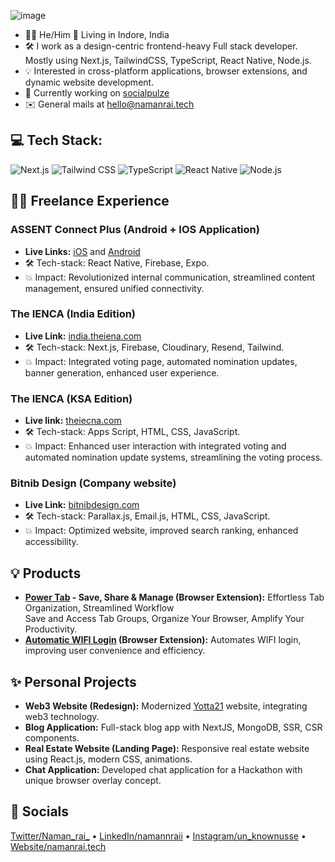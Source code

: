 ![image](https://github.com/NAMANIND/NAMANIND/assets/88327184/67252500-3cfc-4565-95ce-1a45e1dbc01b)

- 👨‍💻 He/Him 📍 Living in Indore, India
- 🛠️ I work as a design-centric frontend-heavy Full stack developer. Mostly using Next.js, TailwindCSS, TypeScript, React Native, Node.js.
- 💡 Interested in cross-platform applications, browser extensions, and dynamic website development.
- 🚀 Currently working on [socialpulze](https://socialpulze.vercel.app/)
- ✉️ General mails at hello@namanrai.tech

## 💻 Tech Stack:
![Next.js](https://img.shields.io/badge/Next.js-%23000000.svg?style=plastic&logo=next.js&logoColor=white) ![Tailwind CSS](https://img.shields.io/badge/Tailwind_CSS-%231a202c.svg?style=plastic&logo=tailwind-css&logoColor=white) ![TypeScript](https://img.shields.io/badge/TypeScript-%23007ACC.svg?style=plastic&logo=typescript&logoColor=white) ![React Native](https://img.shields.io/badge/React_Native-%23000000.svg?style=plastic&logo=react&logoColor=white) ![Node.js](https://img.shields.io/badge/Node.js-%23339933.svg?style=plastic&logo=node.js&logoColor=white)

## 👨‍💻 Freelance Experience

### ASSENT Connect Plus (Android + IOS Application)
- **Live Links:** [iOS](https://apps.apple.com/app/assent-connect-plus/id6478013818) and [Android](https://play.google.com/store/apps/details?id=com.assent.connectplus&pcampaignid=web_share)
- 🛠️ Tech-stack: React Native, Firebase, Expo.
- 💥 Impact: Revolutionized internal communication, streamlined content management, ensured unified connectivity.

### The IENCA (India Edition)
- **Live Link:** [india.theiena.com](https://india.theiena.com)
- 🛠️ Tech-stack: Next.js, Firebase, Cloudinary, Resend, Tailwind.
- 💥 Impact: Integrated voting page, automated nomination updates, banner generation, enhanced user experience.

### The IENCA (KSA Edition)
- **Live link:** [theiecna.com](https://www.theiecna.com/)
- 🛠️ Tech-stack: Apps Script, HTML, CSS, JavaScript.
- 💥 Impact: Enhanced user interaction with integrated voting and automated nomination update systems, streamlining the voting process.

### Bitnib Design (Company website)
- **Live Link:** [bitnibdesign.com](https://bitnibdesign.com)
- 🛠️ Tech-stack: Parallax.js, Email.js, HTML, CSS, JavaScript.
- 💥 Impact: Optimized website, improved search ranking, enhanced accessibility.

## 💡 Products

- **[Power Tab](https://chromewebstore.google.com/detail/power-tab-save-share-mana/mmonhlejcmgecfbihofklieljhphkkan) - Save, Share & Manage (Browser Extension):** Effortless Tab Organization, Streamlined Workflow  
  Save and Access Tab Groups, Organize Your Browser, Amplify Your Productivity.
- **[Automatic WIFI Login](https://chromewebstore.google.com/detail/automatic-wifi-login/nbkoadcgedjmhppjldoffhcmjlpcnfjd) (Browser Extension):** Automates WIFI login, improving user convenience and efficiency.

## ✨ Personal Projects

- **Web3 Website (Redesign):** Modernized [Yotta21](https://yotta21.netlify.app/) website, integrating web3 technology.
- **Blog Application:** Full-stack blog app with NextJS, MongoDB, SSR, CSR components.
- **Real Estate Website (Landing Page):** Responsive real estate website using React.js, modern CSS, animations.
- **Chat Application:** Developed chat application for a Hackathon with unique browser overlay concept.

## 🤳 Socials

[Twitter/Naman_rai_](https://twitter.com/Naman_rai_) &bullet; [LinkedIn/namannraii](https://www.linkedin.com/in/namannrai/) &bullet; [Instagram/un_knownusse](https://www.instagram.com/un_knownusser/) &bullet; [Website/namanrai.tech](https://www.namanrai.tech/)
